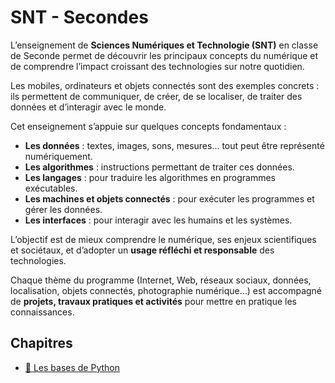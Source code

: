 # SNT - Secondes

L’enseignement de **Sciences Numériques et Technologie (SNT)** en classe de Seconde permet de découvrir les principaux concepts du numérique et de comprendre l’impact croissant des technologies sur notre quotidien.

Les mobiles, ordinateurs et objets connectés sont des exemples concrets : ils permettent de communiquer, de créer, de se localiser, de traiter des données et d’interagir avec le monde.

Cet enseignement s’appuie sur quelques concepts fondamentaux :  
- **Les données** : textes, images, sons, mesures… tout peut être représenté numériquement.  
- **Les algorithmes** : instructions permettant de traiter ces données.  
- **Les langages** : pour traduire les algorithmes en programmes exécutables.  
- **Les machines et objets connectés** : pour exécuter les programmes et gérer les données.  
- **Les interfaces** : pour interagir avec les humains et les systèmes.  
  
L’objectif est de mieux comprendre le numérique, ses enjeux scientifiques et sociétaux, et d’adopter un **usage réfléchi et responsable** des technologies.

Chaque thème du programme (Internet, Web, réseaux sociaux, données, localisation, objets connectés, photographie numérique…) est accompagné de **projets, travaux pratiques et activités** pour mettre en pratique les connaissances.

## Chapitres

- [🔹 Les bases de Python](Chapitres/bases_python.md)